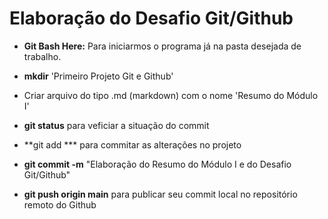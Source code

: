 # Elaboração do Desafio Git/Github

- **Git Bash Here:** Para iniciarmos o programa já na pasta desejada de trabalho.

- **mkdir** 'Primeiro Projeto Git e Github' 

- Criar arquivo do tipo .md (markdown) com o nome 'Resumo do Módulo I'

- **git status** para veficiar a situação do commit

- **git add *** para commitar as alterações no projeto

- **git commit -m** "Elaboração do Resumo do Módulo I e do Desafio Git/Github"

- **git push origin main** para publicar seu commit local no repositório remoto do Github
